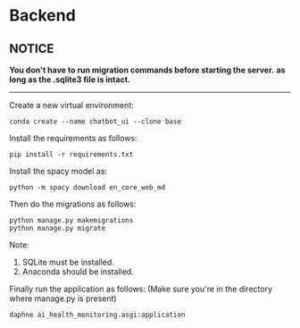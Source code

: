 # Backend

## NOTICE
**You don't have to run migration commands before starting the server.**
**as long as the .sqlite3 file is intact.**

---



Create a new virtual environment:

```
conda create --name chatbot_ui --clone base
```

Install the requirements as follows: 
```
pip install -r requirements.txt
```
Install the spacy model as: 
```
python -m spacy download en_core_web_md
```
Then do the migrations as follows:

 ```
 python manage.py makemigrations
 python manage.py migrate
 ```

 Note: 
 1) SQLite must be installed.
 2) Anaconda should be installed.

Finally run the application as follows:
 (Make sure you're in the directory where manage.py is present)

```
daphne ai_health_monitoring.asgi:application
```
